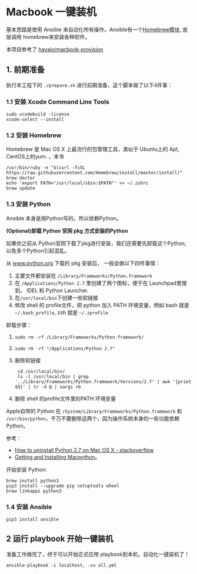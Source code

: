 # Macbook 一键装机

基本思路是使用 Ansible 来自动化所有操作。Ansible有一个[Homebrew模块](http://docs.ansible.com/ansible/homebrew_module.html), 底层调用 homebrew来安装各种软件。

本项目参考了 [hayajo/macbook-provision](https://github.com/hayajo/macbook-provision)


## 1. 前期准备

执行本工程下的 `./prepare.sh` 进行前期准备，这个脚本做了以下4件事：

### 1.1 安装 Xcode Command Line Tools

    sudo xcodebuild -license
    xcode-select --install

### 1.2 安装 Homebrew

Homebrew 是 Mac OS X 上最流行的包管理工具，类似于 Ubuntu上的 Apt, CentOS上的yum. ，本书

    /usr/bin/ruby -e "$(curl -fsSL https://raw.githubusercontent.com/Homebrew/install/master/install)"
    brew doctor
    echo 'export PATH="/usr/local/sbin:$PATH"' >> ~/.zshrc
    brew update


### 1.3 安装 Python

Ansible 本身是用Python写的，所以依赖Python。

**(Optional)卸载 Python 官网 pkg 方式安装的Python**

如果你之前从 Python官网下载了pkg进行安装，我们还需要先卸载这个Python, 以免多个Python引起混乱。

从 www.python.org 下载的 pkg 安装后， 一般会做以下四件事情：

1. 主要文件都安装在 `/Library/Frameworks/Python.framework`
1. 在 `/Applications/Python 2.7` 里创建了两个图标，便于在 Launchpad里搜到， IDEL 和 Python Launcher.
1. 在`/usr/local/bin`下创建一些软链接
1. 修改 shell 的 profile文件，把 python 加入 PATH 环境变量，例如 bash 就是  `~/.bash_profile`, zsh 就是 `~/.zprofile`

卸载步骤：

1. `sudo rm -rf /Library/Frameworks/Python.framework/`
1. `sudo rm -rf "/Applications/Python 2.7"`
1. 删除软链接

        cd /usr/local/bin/
        ls -l /usr/local/bin | grep '../Library/Frameworks/Python.framework/Versions/2.7' | awk '{print $9}' | tr -d @ | xargs rm

1. 删除 shell 的profile文件里的PATH 环境变量

Apple自带的 Python 在 `/System/Library/Frameworks/Python.framework` 和 `/usr/bin/python`，千万不要删除这两个，因为操作系统本身的一些功能依赖Python。

参考：

* [How to uninstall Python 2.7 on Mac OS X - stackoverflow](http://stackoverflow.com/a/3819829/381712)
* [Getting and Installing Macpython](https://docs.python.org/3/using/mac.html#getting-and-installing-macpython)。

开始安装 Python:

    brew install python3
    pip3 install --upgrade pip setuptools wheel
    brew linkapps python3


### 1.4 安装 Ansible

    pip3 install ansible


## 2 运行 playbook 开始一键装机

准备工作做完了，终于可以开始正式应用 playbook到本机，自动化一键装机了！

    ansible-playbook -i localhost, -vv all.yml
